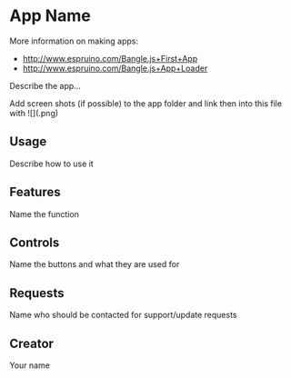 # App Name

More information on making apps:

* http://www.espruino.com/Bangle.js+First+App
* http://www.espruino.com/Bangle.js+App+Loader

Describe the app...

Add screen shots (if possible) to the app folder and link then into this file with ![](<name>.png)

## Usage

Describe how to use it

## Features

Name the function

## Controls

Name the buttons and what they are used for

## Requests

Name who should be contacted for support/update requests

## Creator

Your name
